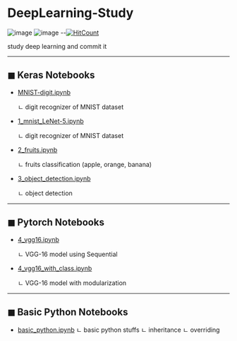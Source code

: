 # DeepLearning-Study

![image](https://img.shields.io/badge/language-python-blue?style=flat-square&logo=python)
![image](https://img.shields.io/badge/Latest%20Update-2020/11/03-9cf?style=flat-square)
--[![HitCount](http://hits.dwyl.com/HanNayeoniee/Masked-Face-Authentication.svg)](http://hits.dwyl.com/HanNayeoniee/Masked-Face-Authentication)

study deep learning and commit it

---
## ◼ Keras Notebooks
  
- [MNIST-digit.ipynb](https://github.com/HanNayeoniee/DeepLearning-Study/blob/master/MNIST-digit.ipynb)

  ㄴ digit recognizer of MNIST dataset
- [1_mnist_LeNet-5.ipynb](https://github.com/HanNayeoniee/DeepLearning-Study/blob/master/1_mnist_LeNet-5.ipynb)

	ㄴ digit recognizer of MNIST dataset

- [2_fruits.ipynb](https://github.com/HanNayeoniee/DeepLearning-Study/blob/master/2_fruits.ipynb)

	ㄴ fruits classification (apple, orange, banana)
- [3_object_detection.ipynb](https://github.com/HanNayeoniee/DeepLearning-Study/blob/master/3_object_detection.ipynb)

	ㄴ object detection

---
## ◼ Pytorch Notebooks
  
- [4_vgg16.ipynb](https://github.com/HanNayeoniee/DeepLearning-Study/blob/master/4_vgg16.ipynb)

	ㄴ VGG-16 model using Sequential
- [4_vgg16_with_class.ipynb](https://github.com/HanNayeoniee/DeepLearning-Study/blob/master/4_vgg16_with_class.ipynb)

	ㄴ VGG-16 model with modularization

---
## ◼ Basic Python Notebooks
- [basic_python.ipynb](https://github.com/HanNayeoniee/DeepLearning-Study/blob/master/basic_python.ipynb)
	ㄴ basic python stuffs
	ㄴ inheritance
	ㄴ overriding
